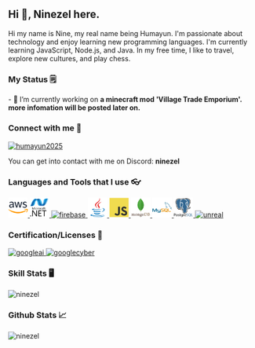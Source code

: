 <h2 align="left">Hi 👋, Ninezel here.</h2>
<p align="left">Hi my name is Nine, my real name being Humayun. I'm passionate about technology and enjoy learning new programming languages. I'm currently learning JavaScript, Node.js, and Java. In my free time, I like to travel, explore new cultures, and play chess.</p>

<h3 align="left">My Status 🗒️</h3>
- 🔭 I’m currently working on <b>a minecraft mod 'Village Trade Emporium'. more infomation will be posted later on.</b>

<h3 align="left">Connect with me 🔗</h3>
<p align="left">
<a href="https://twitter.com/humayun2025" target="blank"><img align="center" src="https://raw.githubusercontent.com/rahuldkjain/github-profile-readme-generator/master/src/images/icons/Social/twitter.svg" alt="humayun2025" height="30" width="40" /></a>
</p><p>You can get into contact with me on Discord: <b>ninezel</b></p>

<h3 align="left">Languages and Tools that I use 👓</h3>
<p align="left"> <a href="https://aws.amazon.com" target="_blank" rel="noreferrer"> <img src="https://raw.githubusercontent.com/devicons/devicon/master/icons/amazonwebservices/amazonwebservices-original-wordmark.svg" alt="aws" width="40" height="40"/> </a> <a href="https://dotnet.microsoft.com/" target="_blank" rel="noreferrer"> <img src="https://raw.githubusercontent.com/devicons/devicon/master/icons/dot-net/dot-net-original-wordmark.svg" alt="dotnet" width="40" height="40"/> </a> <a href="https://firebase.google.com/" target="_blank" rel="noreferrer"> <img src="https://www.vectorlogo.zone/logos/firebase/firebase-icon.svg" alt="firebase" width="40" height="40"/> </a> <a href="https://www.java.com" target="_blank" rel="noreferrer"> <img src="https://raw.githubusercontent.com/devicons/devicon/master/icons/java/java-original.svg" alt="java" width="40" height="40"/> </a> <a href="https://developer.mozilla.org/en-US/docs/Web/JavaScript" target="_blank" rel="noreferrer"> <img src="https://raw.githubusercontent.com/devicons/devicon/master/icons/javascript/javascript-original.svg" alt="javascript" width="40" height="40"/> </a> <a href="https://www.mongodb.com/" target="_blank" rel="noreferrer"> <img src="https://raw.githubusercontent.com/devicons/devicon/master/icons/mongodb/mongodb-original-wordmark.svg" alt="mongodb" width="40" height="40"/> </a> <a href="https://www.mysql.com/" target="_blank" rel="noreferrer"> <img src="https://raw.githubusercontent.com/devicons/devicon/master/icons/mysql/mysql-original-wordmark.svg" alt="mysql" width="40" height="40"/> </a> <a href="https://www.postgresql.org" target="_blank" rel="noreferrer"> <img src="https://raw.githubusercontent.com/devicons/devicon/master/icons/postgresql/postgresql-original-wordmark.svg" alt="postgresql" width="40" height="40"/> </a> <a href="https://unrealengine.com/" target="_blank" rel="noreferrer"> <img src="https://raw.githubusercontent.com/kenangundogan/fontisto/036b7eca71aab1bef8e6a0518f7329f13ed62f6b/icons/svg/brand/unreal-engine.svg" alt="unreal" width="40" height="40"/> </a> </p>

<h3 align="left">Certification/Licenses 📜</h3>
<p align="left"> <a href="https://www.coursera.org/account/accomplishments/verify/KRPS78WACCFN" target="_blank" rel="noreferrer"> <img src="https://images.credly.com/images/ea3eec65-ddad-4242-9c59-1defac0fa2d9/image.png" alt="googleai" width="128" height="128"/> </a> <a href="https://www.coursera.org/account/accomplishments/professional-cert/9US43SD7QSKP" target="_blank" rel="noreferrer"> <img src="https://images.credly.com/images/0bf0f2da-a699-4c82-82e2-56dcf1f2e1c7/image.png" alt="googlecyber" width="128" height="128"/> </a> </p>

<h3 align="left">Skill Stats 🖥️</h3>
<p><img align="center" src="https://github-readme-stats.vercel.app/api/top-langs?username=ninezel&show_icons=true&theme=dark&locale=en&layout=compact" alt="ninezel" /></p>
<h3 align="left">Github Stats 📈</h3>
<p><img align="center" src="https://github-readme-streak-stats.herokuapp.com/?user=ninezel&theme=dark" alt="ninezel" /></p>

